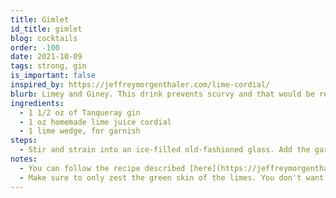```yaml
---
title: Gimlet
id_title: gimlet
blog: cocktails
order: -100
date: 2021-10-09
tags: strong, gin
is_important: false
inspired_by: https://jeffreymorgenthaler.com/lime-cordial/
blurb: Limey and Giney. This drink prevents scurvy and that would be relevant information for you if you were a sailor 100+ years ago.
ingredients:
  - 1 1/2 oz of Tanqueray gin
  - 1 oz homemade lime juice cordial
  - 1 lime wedge, for garnish
steps:
  - Stir and strain into an ice-filled old-fashioned glass. Add the garnish.
notes:
  - You can follow the recipe described [here](https://jeffreymorgenthaler.com/lime-cordial/) to make your own lime juice cordial.
  - Make sure to only zest the green skin of the limes. You don't want any of the white stuff in your cordial.
---
```


